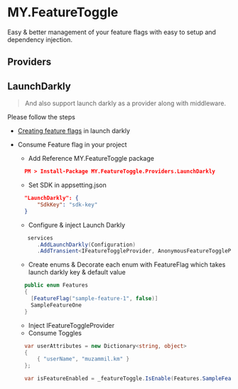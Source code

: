 # MY.FeatureToggle

Easy & better management of your feature flags with easy to setup and dependency injection.

## Providers

## LaunchDarkly

  > And also support launch darkly as a provider along with middleware.

Please follow the steps

* [Creating feature flags](https://docs.launchdarkly.com/docs/creating-a-feature-flag) in launch darkly

* Consume Feature flag in your project
  * Add Reference MY.FeatureToggle package

  ``` json
    PM > Install-Package MY.FeatureToggle.Providers.LaunchDarkly
  ```

  * Set SDK in appsetting.json

  ``` json
    "LaunchDarkly": {
        "SdkKey": "sdk-key"
    }
  ```

  * Configure & inject Launch Darkly

  ``` c#
     services
        .AddLaunchDarkly(Configuration)
        .AddTransient<IFeatureToggleProvider, AnonymousFeatureToggleProvider>();
  ```

  * Create enums & Decorate each enum with FeatureFlag which takes launch darkly key & default value

  ``` csharp
    public enum Features
    {
      [FeatureFlag("sample-feature-1", false)]
      SampleFeatureOne
    }
  ```

  * Inject IFeatureToggleProvider 
  * Consume Toggles

  ``` csharp
    var userAttributes = new Dictionary<string, object>
    {
        { "userName", "muzammil.km" }
    };

    var isFeatureEnabled = _featureToggle.IsEnable(Features.SampleFeatureOne, userAttributes);
   ```
